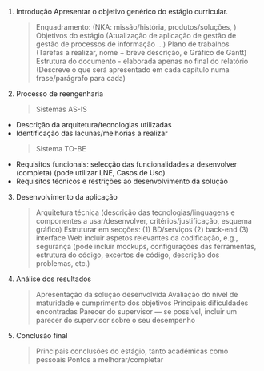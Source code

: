 1. Introdução
    Apresentar o objetivo genérico do estágio curricular.
    > Enquadramento:
      (NKA: missão/história, produtos/soluções, )
    > Objetivos do estágio
      (Atualização de aplicação de gestão de gestão de processos de informação  ...)
    > Plano de trabalhos
      (Tarefas a realizar, nome + breve descrição, e Gráfico de Gantt)
    > Estrutura do documento - elaborada apenas no final do relatório
      (Descreve o que será apresentado em cada capítulo numa frase/parágrafo para cada)

2. Processo de reengenharia
    > Sistemas AS-IS
- Descrição da arquitetura/tecnologias utilizadas
- Identificação das lacunas/melhorias a realizar
    > Sistema TO-BE
- Requisitos funcionais: selecção das funcionalidades a desenvolver (completa)
 (pode utilizar LNE, Casos de Uso)
- Requisitos técnicos e restrições ao desenvolvimento da solução

3. Desenvolvimento da aplicação
    > Arquitetura técnica
      (descrição das tecnologias/linguagens e componentes a usar/desenvolver, critérios/justificação, esquema gráfico)
    > Estruturar em secções: (1) BD/serviços (2) back-end (3) interface Web
    > incluir aspetos relevantes da codificação, e.g., segurança
      (pode incluir mockups, configurações das ferramentas, estrutura do código, excertos de código, descrição dos problemas, etc.)

4. Análise dos resultados
   > Apresentação da solução desenvolvida
   > Avaliação do nível de maturidade e cumprimento dos objetivos
   > Principais dificuldades encontradas
   > Parecer do supervisor — se possível, incluir um parecer do supervisor sobre o seu desempenho

5. Conclusão final
    > Principais conclusões do estágio, tanto académicas como pessoais
    > Pontos a melhorar/completar
